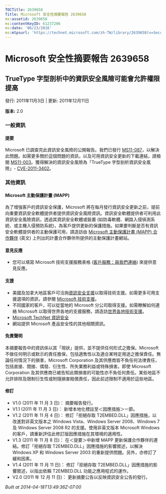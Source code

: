 ```yaml
---
TOCTitle: 2639658
Title: Microsoft 安全性摘要報告 2639658
ms:assetid: 2639658
ms:contentKeyID: 61237206
ms:date: '06/23/2016'
ms:mtpsurl: 'https://technet.microsoft.com/zh-TW/library/2639658(v=Security.10)'
---
```



Microsoft 安全性摘要報告 2639658
================================

TrueType 字型剖析中的資訊安全風險可能會允許權限提高
---------------------------------------------------

發行: 2011年11月3日 | 更新: 2011年12月11日

**版本:** 2.0

### 一般資訊

#### 提要

Microsoft 已調查完此資訊安全風險的公開報告。我們已發行 [MS11-087](http://technet.microsoft.com/zh-tw/security/bulletin/ms11-087)，以解決此問題。如需更多關於這個問題的資訊，以及可用資訊安全更新的下載連結，請檢閱 [MS11-003](http://technet.microsoft.com/zh-tw/security/bulletin/ms11-087)。獲得解決的資訊安全風險為「TrueType 字型剖析資訊安全風險」- [CVE-2011-3402](http://www.cve.mitre.org/cgi-bin/cvename.cgi?name=cve-2011-3402)。

### 其他資訊

#### Microsoft 主動保護計畫 (MAPP)

為了增強客戶的資訊安全保護，Microsoft 將在每月發行資訊安全更新之前，提前向重要資訊安全軟體提供者提供資訊安全風險資訊。資訊安全軟體提供者可利用此資訊安全風險資訊，透過其資訊安全軟體或裝置 (如防毒軟體、網路入侵偵測系統、或主機入侵預防系統)，為客戶提供更新的保護措施。如果要判斷是否有資訊安全軟體提供者的主動保護可用，請造訪由 [Microsoft 主動保護計畫 (MAPP) 合作夥伴](http://technet.microsoft.com/zh-tw/security/dn467918) (英文) 上列出的計畫合作夥伴所提供的主動保護計畫網站。

#### 意見反應

-   您可以填寫 Microsoft 技術支援服務表格 ([客戶服務：與我們連絡](https://support.microsoft.com/common/survey.aspx?scid=sw;en;1257&showpage=1&ws=technet&sd=tech)) 來提供意見反應。

#### 支援

-   美國及加拿大地區客戶可洽詢[資訊安全支援](https://consumersecuritysupport.microsoft.com/default.aspx?mkt=zh-tw)以取得技術支援。如需更多可用支援選項的資訊，請參閱 [Microsoft 技術支援](http://support.microsoft.com/?ln=zh-tw)。
-   不同國家的客戶，可以從當地的 Microsoft 分公司取得支援。如需瞭解如何連絡 Microsoft 以取得世界各地的支援服務，請造訪[世界各地技術支援](http://support.microsoft.com/common/international.aspx)。
-   [Microsoft TechNet 資訊安全](http://technet.microsoft.com/zh-tw/security/default.aspx)
-   網站提供 Microsoft 產品安全性的其他相關資訊。

#### 免責聲明

本摘要報告中的資訊係以其「現狀」提供，並不提供任何形式之擔保。Microsoft 不做任何明示或默示的責任擔保，包括適售性以及適合某特定用途之擔保責任。無論任何情況下的損害，Microsoft Corporation 及其供應商皆不負任何法律責任，包括直接、間接、偶發、衍生性、所失業務利益或特殊損害。即使 Microsoft Corporation 及其供應商已被告知此類損害的可能性亦不負任何責任。某些地區不允許排除及限制衍生性或附隨損害賠償責任，因此前述限制不適用於這些地區。

#### 修訂

-   V1.0 (2011 年 11 月 3 日)： 摘要報告發行。
-   V1.1 (2011 年 11 月 3 日)： 新增本地化標註至＜因應措施＞一節。
-   V1.2 (2011 年 11 月 4 日)： 修訂「拒絕存取 T2EMBED.DLL」因應措施，以改進對非英文版本之 Windows Vista、Windows Server 2008、Windows 7 及 Windows Server 2008 R2 的支援。使用非英文版本 Microsoft Windows 的客戶，請重新評估此修訂版因應措施在其環境的適用性。
-   V1.3 (2011 年 11 月 8 日)： 在＜提要＞中新增 MAPP 更新保護合作夥伴的連結。修訂「拒絕存取 T2EMBED.DLL」因應措施的影響敘述，以解決 Windows XP 和 Windows Server 2003 的重新提供問題。另外，亦修訂了緩和因素。
-   V1.4 (2011 年 11 月 11 日)： 修訂「拒絕存取 T2EMBED.DLL」因應措施的影響敘述，以指出依賴 T2EMBED.DLL 功能之應用程式的運作。
-   V2.0 (2011 年 12 月 11 日)： 更新摘要公告以反映資訊安全公告的發行。

*Built at 2014-04-18T13:49:36Z-07:00*
